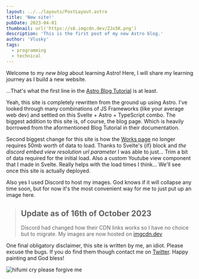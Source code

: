 ```yaml
---
layout: ../../layouts/PostLayout.astro
title: 'New site!'
pubDate: 2023-04-01
thumbnail: url('https://s6.imgcdn.dev/ZJxSK.png')
description: 'This is the first post of my new Astro blog.'
author: 'Vlusky'
tags:
  - programming
  - technical
---
```


Welcome to my _new blog_ about learning Astro! Here, I will share my learning journey as I build a new website.

...That's what the first line in the [Astro Blog Tutorial](https://docs.astro.build/en/tutorial/0-introduction/) is at least.

Yeah, this site is completely rewritten from the ground up using Astro.
I've looked through many combinations of JS Frameworks (like your average web dev) and settled on this Svelte + Astro + TypeScript combo.
The biggest addition to this site is, of course, the blog page.
Which is heavily borrowed from the aformentioned Blog Tutorial in their documentation.

Second biggest change for this site is how the [Works page](/works) no longer requires 50mb worth of data to load.
Thanks to Svelte's {if} block and _the discord embed view resolution url parameter_ I was able to just...
Trim a bit of data required for the initial load.
Also a custom Youtube view component that I made in Svelte.
Really helps with the load times I think...
We'll see once this site is actually deployed.

Also yes I used Discord to host my images. God knows if it will collapse any time soon,
but for now it's the most convenient way for me to just put up an image here.

> ## Update as of 16th of October 2023
> Discord had changed how their CDN links works so I have no choice but to migrate.
> My images are now hosted on [imgcdn.dev](https://imgcdn.dev/)

One final obligatory disclaimer, this site is written by me, an idiot.
Please excuse the bugs.
If you do find them though contact me on [Twitter](https://twitter.com/vlusky_husky).
Happy painting and God bless!

![hifumi cry](https://media.tenor.com/ZFirpbIhO_8AAAAC/crying-hifumi.gif)
please forgive me